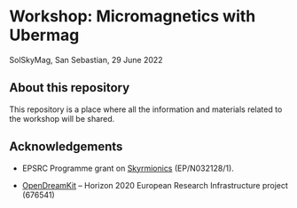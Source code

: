 # Workshop: Micromagnetics with Ubermag

SolSkyMag, San Sebastian, 29 June 2022

## About this repository

This repository is a place where all the information and materials related to
the workshop will be shared. 

## Acknowledgements

- EPSRC Programme grant on [Skyrmionics](http://www.skyrmions.ac.uk)
  (EP/N032128/1).
  
- [OpenDreamKit](http://opendreamkit.org/) – Horizon 2020 European Research
  Infrastructure project (676541)


